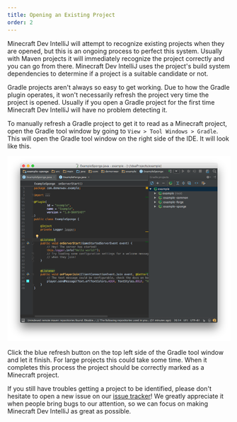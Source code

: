 ```yaml
---
title: Opening an Existing Project
order: 2
---
```


Minecraft Dev IntelliJ will attempt to recognize existing projects when they are opened, but this is an ongoing process
to perfect this system. Usually with Maven projects it will immediately recognize the project correctly and you can go
from there. Minecraft Dev IntelliJ uses the project's build system dependencies to determine if a project is a suitable
candidate or not.

Gradle projects aren't always so easy to get working. Due to how the Gradle plugin operates, it won't necessarily
refresh the project very time the project is opened. Usually if you open a Gradle project for the first time Minecraft
Dev IntelliJ will have no problem detecting it.

To manually refresh a Gradle project to get it to read as a Minecraft project, open the Gradle tool window by going to
`View > Tool Windows > Gradle`. This will open the Gradle tool window on the right side of the IDE. It will look like
this.

![Gradle Tool Window](/assets/gradletoolwindow.png)

Click the blue refresh button on the top left side of the Gradle tool window and let it finish. For large projects this
could take some time. When it completes this process the project should be correctly marked as a Minecraft project.

If you still have troubles getting a project to be identified, please don't hesitate to open a new issue on our
[issue tracker](https://github.com/DemonWav/MinecraftDevIntelliJ/issues)! We greatly appreciate it when people bring
bugs to our attention, so we can focus on making Minecraft Dev IntelliJ as great as possible.
